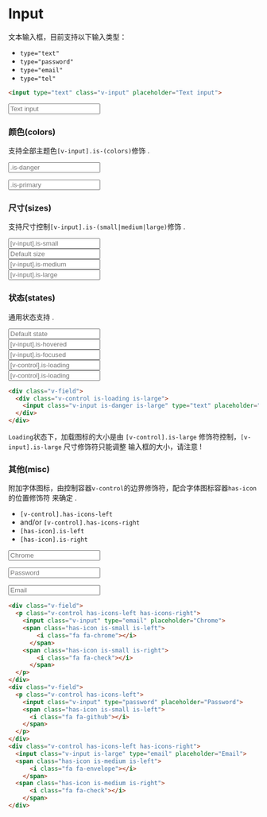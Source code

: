 # Input

文本输入框，目前支持以下输入类型：

- `type="text"`
- `type="password"`
- `type="email"`
- `type="tel"`

```html
<input type="text" class="v-input" placeholder="Text input">
```

<div class="demo-box has-pad-sm">
  <input type="text" class="v-input" placeholder="Text input">
</div>

### 颜色(colors)

支持全部主题色`[v-input].is-(colors)`修饰 .

<div class="demo-box has-pad-sm">
  <div class="v-field">
    <p class="v-control">
      <input type="tel" class="v-input is-danger" placeholder=".is-danger">
    </p>
    <p class="v-control">
      <input type="email" class="v-input is-primary" placeholder=".is-primary">
    </p>
  </div>
</div>


### 尺寸(sizes)

支持尺寸控制`[v-input].is-(small|medium|large)`修饰 .

<div class="demo-box has-pad-sm">
  <div class="v-field">
    <div class="v-control">
      <input class="v-input is-small" type="text" placeholder="[v-input].is-small">
    </div>
  </div>
  <div class="v-field">
    <div class="v-control">
      <input class="v-input" type="text" placeholder="Default size">
    </div>
  </div>
  <div class="v-field">
    <div class="v-control">
      <input class="v-input is-medium" type="text" placeholder="[v-input].is-medium">
    </div>
  </div>
  <div class="v-field">
    <div class="v-control">
      <input class="v-input is-large" type="text" placeholder="[v-input].is-large">
    </div>
  </div>
</div>


### 状态(states)

通用状态支持 .

<div class="demo-box has-pad-sm">
  <div class="v-field">
    <div class="v-control">
      <input class="v-input" type="text" placeholder="Default state">
    </div>
  </div>
  <div class="v-field">
    <div class="v-control">
      <input class="v-input is-hovered" type="text" placeholder="[v-input].is-hovered">
    </div>
  </div>
  <div class="v-field">
    <div class="v-control">
      <input class="v-input is-focused" type="text" placeholder="[v-input].is-focused">
    </div>
  </div>
  <div class="v-field">
    <div class="v-control is-loading is-medium">
      <input class="v-input is-info is-medium" type="text" placeholder="[v-control].is-loading">
    </div>
  </div>
  <div class="v-field">
    <div class="v-control is-loading is-large">
      <input class="v-input is-danger is-large" type="text" placeholder="[v-control].is-loading">
    </div>
  </div>
</div>

```html
<div class="v-field">
  <div class="v-control is-loading is-large">
    <input class="v-input is-danger is-large" type="text" placeholder="[v-control].is-loading">
  </div>
</div>
```

<p class="tip">
  <code>Loading</code>状态下，加载图标的大小是由 <code>[v-control].is-large</code> 修饰符控制，<code>[v-input].is-large</code> 尺寸修饰符只能调整
  输入框的大小，请注意 !
</p>

### 其他(misc)

附加字体图标，由控制容器`v-control`的边界修饰符，配合字体图标容器`has-icon`的位置修饰符 来确定 .

- `[v-control].has-icons-left`
- and/or `[v-control].has-icons-right`
- `[has-icon].is-left`
- `[has-icon].is-right`

<div class="demo-box has-pad-sm">
  <div class="v-field">
    <p class="v-control has-icons-left has-icons-right">
      <input class="v-input" type="email" placeholder="Chrome">
      <span class="has-icon is-small is-left">
        <i class="fa fa-chrome"></i>
      </span>
      <span class="has-icon is-small is-right">
        <i class="fa fa-check"></i>
      </span>
    </p>
  </div>
  <div class="v-field">
    <p class="v-control has-icons-left">
      <input class="v-input" type="password" placeholder="Password">
      <span class="has-icon is-small is-left">
      <i class="fa fa-github"></i>
    </span>
    </p>
  </div>
  <div class="v-control has-icons-left has-icons-right">
    <input class="v-input is-large" type="email" placeholder="Email">
    <span class="has-icon is-medium is-left">
      <i class="fa fa-envelope"></i>
    </span>
    <span class="has-icon is-medium is-right">
      <i class="fa fa-check"></i>
    </span>
  </div>
</div>

```html
<div class="v-field">
  <p class="v-control has-icons-left has-icons-right">
    <input class="v-input" type="email" placeholder="Chrome">
    <span class="has-icon is-small is-left">
        <i class="fa fa-chrome"></i>
      </span>
    <span class="has-icon is-small is-right">
        <i class="fa fa-check"></i>
      </span>
  </p>
</div>
<div class="v-field">
  <p class="v-control has-icons-left">
    <input class="v-input" type="password" placeholder="Password">
    <span class="has-icon is-small is-left">
      <i class="fa fa-github"></i>
    </span>
  </p>
</div>
<div class="v-control has-icons-left has-icons-right">
  <input class="v-input is-large" type="email" placeholder="Email">
  <span class="has-icon is-medium is-left">
      <i class="fa fa-envelope"></i>
    </span>
  <span class="has-icon is-medium is-right">
      <i class="fa fa-check"></i>
    </span>
</div>
```
